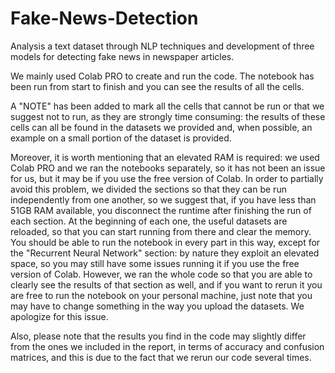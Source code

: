 # Fake-News-Detection
Analysis a text dataset through NLP techniques and development of three models for  detecting fake news in newspaper articles.

We mainly used Colab PRO to create and run the code. The notebook has been run from start to finish and you can see the results of all the cells. 

A "NOTE" has been added to mark all the cells that cannot be run or that we suggest not to run, as they are strongly time consuming: the results of these cells can all be found in the datasets we provided and, when possible, an example on a small portion of the dataset is provided. 

Moreover, it is worth mentioning that an elevated RAM is required: we used Colab PRO and we ran the notebooks separately, so it has not been an issue for us, but it may be if you use the free version of Colab. In order to partially avoid this problem, we divided the sections so that they can be run independently from one another, so we suggest that, if you have less than 51GB RAM available, you disconnect the runtime after finishing the run of each section. At the beginning of each one, the useful datasets are reloaded, so that you can start running from there and clear the memory. 
You should be able to run the notebook in every part in this way, except for the "Recurrent Neural Network" section: by nature they exploit an elevated space, so you may still have some issues running it if you use the free version of Colab. However, we ran the whole code so that you are able to clearly see the results of that section as well, and if you want to rerun it you are free to run the notebook on your personal machine, just note that you may have to change something in the way you upload the datasets. We apologize for this issue. 

Also, please note that the results you find in the code may slightly differ from the ones we included in the report, in terms of accuracy and confusion matrices, and this is due to the fact that we rerun our code several times.  
